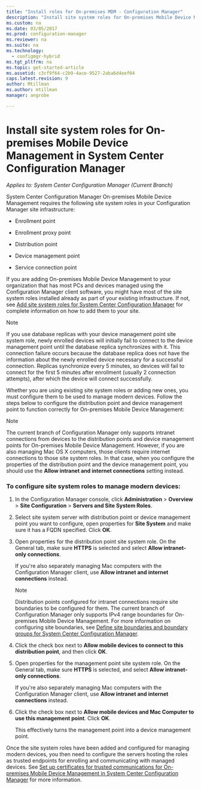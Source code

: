 ```yaml
---
title: "Install roles for On-premises MDM - Configuration Manager"
description: "Install site system roles for On-premises Mobile Device Management in System Center Configuration Manager."
ms.custom: na
ms.date: 03/05/2017
ms.prod: configuration-manager
ms.reviewer: na
ms.suite: na
ms.technology:
  - configmgr-hybrid
ms.tgt_pltfrm: na
ms.topic: get-started-article
ms.assetid: c3cf9f64-c2b9-4ace-9527-2aba6d4eef04
caps.latest.revision: 9
author: Mtillman
ms.author: mtillman
manager: angrobe

---
```

# Install site system roles for On-premises Mobile Device Management in System Center Configuration Manager

*Applies to: System Center Configuration Manager (Current Branch)*

System Center Configuration Manager On\-premises Mobile Device Management requires the following site system roles in your Configuration Manager site infrastructure:  

-   Enrollment point  

-   Enrollment proxy point  

-   Distribution point  

-   Device management point  

-   Service connection point  

 If you are adding On\-premises Mobile Device Management to your organization that has most PCs and devices managed using the Configuration Manager client software, you might have most of the site system roles installed already as part of your existing infrastructure. If not, see [Add site system roles for System Center Configuration Manager](../../core/servers/deploy/configure/add-site-system-roles.md) for complete information on how to add them to your site.  

> [!NOTE]  
>  If you use database replicas with   your device management point site system role, newly enrolled devices will initially fail to connect to the device management point until the database replica  synchronizes with it. This connection failure occurs because the database replica does not have the information about the newly enrolled device necessary for a successful connection. Replicas synchronize every 5 minutes, so devices will fail to connect for the first 5 minutes after enrollment (usually 2 connection attempts), after which the device will connect successfully.  

 Whether you are using existing site system roles or adding new ones, you must configure them to be used to manage modern devices. Follow the steps below to configure the distribution point and device management point to function correctly for On\-premises Mobile Device Management:  

> [!NOTE]  
>  The current branch of Configuration Manager only supports intranet connections from devices to the distribution points and device management points  for On\-premises Mobile Device Management. However, if you are also managing Mac OS X computers, those clients require internet connections to those site system roles. In that case, when you configure the properties of the distribution point and the device management point,  you should use the **Allow intranet and internet connections** setting instead.  

### To configure site system roles to manage modern devices:  

1.  In the Configuration Manager console, click **Administration** > **Overview** > **Site Configuration** > **Servers and Site System Roles**.  

2.  Select site system server with distribution point or device management point you want to configure, open properties for **Site System** and make sure it has a FQDN specified. Click **OK**.  

3.  Open properties for the distribution point site system role. On the General tab, make sure **HTTPS** is selected and select **Allow intranet-only connections**.  

     If you're also separately managing Mac computers with the Configuration Manager client, use **Allow intranet and internet connections** instead.  

    > [!NOTE]  
    >  Distribution points configured for intranet connections require site boundaries to be configured for them. The current branch of Configuration Manager only supports IPv4 range boundaries for On\-premises Mobile Device Management. For more information on configuring site boundaries, see [Define site boundaries and boundary groups for System Center Configuration Manager](../../core/servers/deploy/configure/define-site-boundaries-and-boundary-groups.md).  

4.  Click the check box next to **Allow mobile devices to connect to this distribution point**, and then click **OK**.  

5.  Open properties for the management point site system role. On the General tab, make sure **HTTPS** is selected, and select **Allow intranet-only connections**.  

     If you're also separately managing Mac computers with the Configuration Manager client, use **Allow intranet and internet connections** instead.  

6.  Click the check box next to **Allow mobile devices and Mac Computer to use this management point**. Click **OK**.  

     This effectively turns the management point into  a device management point.  

 Once the site system roles have been added and configured for managing modern devices, you then need to configure the servers hosting the roles as trusted endpoints for enrolling and communicating with managed devices. See [Set up certificates for trusted communications for On-premises Mobile Device Management in System Center Configuration Manager](../../mdm/get-started/set-up-certificates-on-premises-mdm.md) for more information.  

